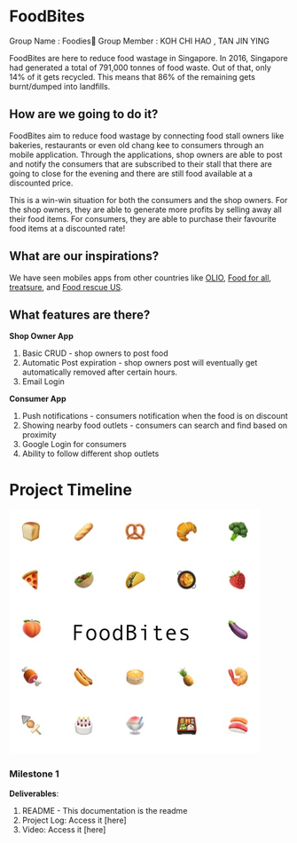 # FoodBites
Group Name : Foodies🍩
Group Member : KOH CHI HAO , TAN JIN YING

FoodBites are here to reduce food wastage in Singapore. In 2016, Singapore had generated a total of 791,000 tonnes of food waste. Out of that, only 14% of it gets recycled. This means that 86% of the remaining gets burnt/dumped into landfills. 

## How are we going to do it?
FoodBites aim to reduce food wastage by connecting food stall owners like bakeries, restaurants or even old chang kee to consumers through an mobile application. Through the applications, shop owners are able to post and notify the consumers that are subscribed to their stall that there are going to close for the evening and there are still food available at a discounted price. 

This is a win-win situation for both the consumers and the shop owners. For the shop owners, they are able to generate more profits by selling away all their food items. For consumers, they are able to purchase their favourite food items at a discounted rate! 

## What are our inspirations? 
We have seen mobiles apps from other countries like [OLIO](https://olioex.com/), [Food for all](https://foodforall.com/), [treatsure](https://www.treatsure.co/), and [Food rescue US](https://foodrescue.us/).

## What features are there? 
**Shop Owner App**
1) Basic CRUD - shop owners to post food 
2) Automatic Post expiration - shop owners post will eventually get automatically removed after certain hours.
3) Email Login 

**Consumer App**
1) Push notifications - consumers notification when the food is on discount
2) Showing nearby food outlets - consumers can search and find based on proximity 
3) Google Login for consumers 
4) Ability to follow different shop outlets

# Project Timeline 
![Image of banner](foodbites.jpg)

### **Milestone 1** 

**Deliverables**:

1. README - This documentation is the readme
2. Project Log: Access it [here]
3. Video: Access it [here]